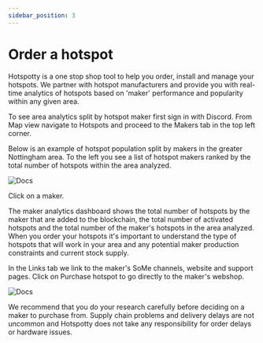 ```yaml
---
sidebar_position: 3
---
```


# Order a hotspot

Hotspotty is a one stop shop tool to help you order, install and manage your hotspots. We partner with hotspot manufacturers and provide you with real-time analytics of hotspots based on 'maker' performance and popularity within any given area. 

To see area analytics split by hotspot maker first sign in with Discord. From Map view navigate to Hotspots and proceed to the Makers tab in the top left corner. 

Below is an example of hotspot population split by makers in the greater Nottingham area. To the left you see a list of hotspot makers ranked by the total number of hotspots within the area analyzed.  

![Docs](/img/getting-started/makers-1.png)


Click on a maker. 

The maker analytics dashboard shows the total number of hotspots by the maker that are added to the blockchain, the total number of activated hotspots and the total number of the maker's hotspots in the area analyzed. When you order your hotspots it's important to understand the type of hotspots that will work in your area and any potential maker production constraints and current stock supply. 

In the Links tab we link to the maker's SoMe channels, website and support pages. Click on Purchase hotspot to go directly to the maker's webshop. 

![Docs](/img/getting-started/makers-2.png)

We recommend that you do your research carefully before deciding on a maker to purchase from. Supply chain problems and delivery delays are not uncommon and Hotspotty does not take any responsibility for order delays or hardware issues.    
